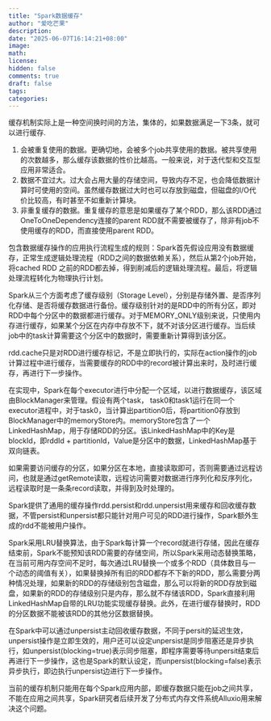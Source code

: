 ```yaml
---
title: "Spark数据缓存"
author: "爱吃芒果"
description:
date: "2025-06-07T16:14:21+08:00"
image:
math:
license:
hidden: false
comments: true
draft: false
tags:
categories:
---
```


缓存机制实际上是一种空间换时间的方法，集体的，如果数据满足一下3条，就可以进行缓存.

1. 会被重复使用的数据。更确切地，会被多个job共享使用的数据。被共享使用的次数越多，那么缓存该数据的性价比越高。一般来说，对于迭代型和交互型应用非常适合。
2. 数据不宜过大。过大会占用大量的存储空间，导致内存不足，也会降低数据计算时可使用的空间。虽然缓存数据过大时也可以存放到磁盘，但磁盘的I/O代价比较高，有时甚至不如重新计算块。
3. 非重复缓存的数据。重复缓存的意思是如果缓存了某个RDD，那么该RDD通过OneToOneDependency连接的parent RDD就不需要被缓存了，除非有job不使用缓存的RDD，而直接使用parent RDD。

包含数据缓存操作的应用执行流程生成的规则：Spark首先假设应用没有数据缓存，正常生成逻辑处理流程（RDD之间的数据依赖关系），然后从第2个job开始，将cached RDD 之前的RDD都去掉，得到削减后的逻辑处理流程。最后，将逻辑处理流程转化为物理执行计划。

Spark从三个方面考虑了缓存级别（Storage Level），分别是存储外置、是否序列化存储、是否将缓存数据进行备份。缓存级别针对的是RDD中的所有分区，即对RDD中每个分区中的数据都进行缓存。对于MEMORY_ONLY级别来说，只使用内存进行缓存，如果某个分区在内存中存放不下，就不对该分区进行缓存。当后续job中的task计算需要这个分区中的数据时，需要重新计算得到该分区。

rdd.cache只是对RDD进行缓存标记，不是立即执行的，实际在action操作的job计算过程中进行缓存，当需要缓存的RDD中的record被计算出来时，及时进行缓存，再进行下一步操作。

在实现中，Spark在每个executor进行中分配一个区域，以进行数据缓存，该区域由BlockManager来管理。假设有两个task， task0和task1运行在同一个executor进程中，对于task0，当计算出partition0后，将partition0存放到BlockManager中的memoryStore内。memoryStore包含了一个LinkedHashMap，用于存储RDD的分区。该LinkedHashMap中的Key是blockId，即rddId + partitionId，Value是分区中的数据，LinkedHashMap基于双向链表。

如果需要访问缓存的分区，如果分区在本地，直接读取即可，否则需要通过远程访问，也就是通过getRemote读取，远程访问需要对数据进行序列化和反序列化，远程读取时是一条条record读取，并得到及时处理的。

Spark提供了通用的缓存操作rdd.persist和rdd.unpersist用来缓存和回收缓存数据，不管persist和unpersist都只能针对用户可见的RDD进行操作，Spark额外生成的rdd不能被用户操作。

Spark采用LRU替换算法，由于Spark每计算一个record就进行存储，因此在缓存结束前，Spark不能预知该RDD需要的存储空间，所以Spark采用动态替换策略，在当前可用内存空间不足时，每次通过LRU替换一个或多个RDD（具体数目与一个动态的阈值有关），如果替换掉所有旧的RDD都存不下新的RDD，那么需要分两种情况处理，如果新的RDD的存储级别包含磁盘，那么可以将新的RDD存放到磁盘，如果新的RDD的存储级别只是内存，那么就不存储该RDD，Spark直接利用LinkedHashMap自带的LRU功能实现缓存替换。此外，在进行缓存替换时，RDD的分区数据不能被该RDD的其他分区数据替换。

在Spark中可以通过unpersist主动回收缓存数据，不同于persit的延迟生效，unpersist操作是立即生效的，用户还可以设定unpersist是同步阻塞还是异步执行，如unpersist(blocking=true)表示同步阻塞，即程序需要等待unpersit结束后再进行下一步操作，这也是Spark的默认设定，而unpersist(blocking=false)表示异步执行，即边执行unpersist边进行下一步操作。

当前的缓存机制只能用在每个Spark应用内部，即缓存数据只能在job之间共享，不能在应用之间共享，Spark研究者后续开发了分布式内存文件系统Alluxio用来解决这个问题。



